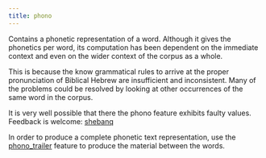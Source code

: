 ```yaml
---
title: phono
---
```

Contains a phonetic representation of a word.
Although it gives the phonetics per word,
its computation has been dependent on the immediate context and even on the wider context of the corpus as a whole.

This is because the know grammatical rules to arrive at the proper pronunciation of Biblical Hebrew
are insufficient and inconsistent.
Many of the problems could be resolved by looking at other occurrences of the same word in the corpus.

It is very well possible that there the phono feature exhibits faulty values.
Feedback is welcome:
[shebanq](mailto:shebanq@ancient-data.org)

In order to produce a complete phonetic text representation,
use the [phono_trailer](phono_trailer) feature to produce the material between the words.
